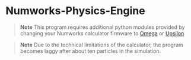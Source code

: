 # Numworks-Physics-Engine

> **Note**
> This program requires additional python modules provided by changing your Numworks calculator firmware to [Omega](https://getomega.dev/) or [Upsilon](https://getupsilon.web.app/)

> **Note**
> Due to the technical limitations of the calculator, the program becomes laggy after about ten particles in the simulation.
